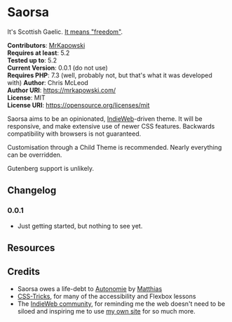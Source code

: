 # Saorsa

It's Scottish Gaelic. [It means "freedom"](https://www.wordsense.eu/saorsa/).

**Contributors**: [MrKapowski](https://github.com/MrKapowski/)  
**Requires at least**: 5.2  
**Tested up to**: 5.2  
**Current Version**: 0.0.1 (do not use)  
**Requires PHP**: 7.3  (well, probably not, but that's what it was developed with)
**Author**: Chris McLeod  
**Author URI**: https://mrkapowski.com/  
**License**: MIT  
**License URI**: https://opensource.org/licenses/mit  

Saorsa aims to be an opinionated, [IndieWeb](https://indieweb.org/)-driven theme. It will be responsive, and make extensive use of newer CSS features. Backwards compatibility with browsers is not guaranteed.

Customisation through a Child Theme is recommended. Nearly everything can be overridden.

Gutenberg support is unlikely.

## Changelog

### 0.0.1
* Just getting started, but nothing to see yet.

## Resources

## Credits
* Saorsa owes a life-debt to [Autonomie](https://indieweb.org/Autonomie) by [Matthias](https://notiz.blog/)
* [CSS-Tricks](https://css-tricks.com/), for many of the accessibility and Flexbox lessons
* The [IndieWeb community](https://indieweb.org/), for reminding me the web doesn't need to be siloed and inspiring me to use [my own site](https://mrkapowski.com/) for so much more.
